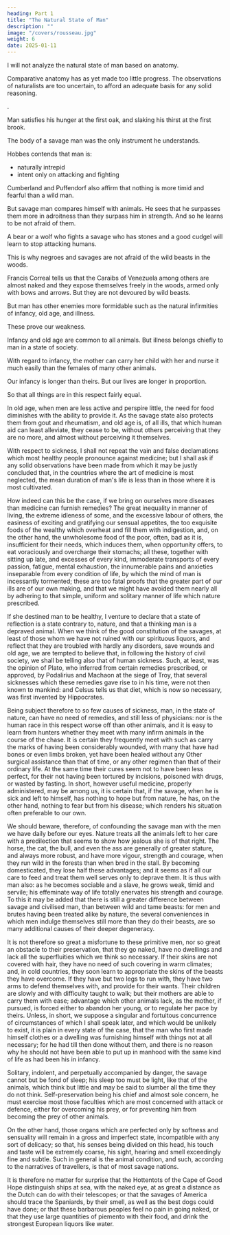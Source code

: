 ```yaml
---
heading: Part 1
title: "The Natural State of Man"
description: ""
image: "/covers/rousseau.jpg"
weight: 6
date: 2025-01-11
---
```



I will not analyze the natural state of man based on anatomy. 

<!-- Important as it may be, in order to judge rightly of the natural state of man, to consider him from his origin, and to examine him, as it were, in the embryo of his species; I shall not follow his organisation through its successive developments, nor shall I stay to inquire what his animal system must have been at the beginning, in order to become at length what it actually is.

I shall not ask whether his long nails were at first, as Aristotle supposes, only crooked talons; whether his whole body, like that of a bear, was not covered with hair; or whether the fact that he walked upon all fours, with his looks directed toward the earth, confined to a horizon of a few paces, did not at once point out the nature and limits of his ideas.

On this subject I could form none but vague and almost imaginary conjectures.  -->

Comparative anatomy has as yet made too little progress. The observations of naturalists are too uncertain, to afford an adequate basis for any solid reasoning.

<!-- So that, without having recourse to the supernatural information given us on this head, or paying any regard to the changes which must have taken place in the internal, as well as the external, conformation of man, as he applied his limbs to new uses, and fed himself on new kinds of food, I shall suppose his conformation to have been at all times what it appears to us at this day; that he always walked on two legs, made use of his hands as we do, directed his looks over all nature, and measured with his eyes the vast expanse of Heaven.

If we strip this being, thus constituted, of all the supernatural gifts he may have received, and all the artificial faculties he can have acquired only by a long process; if we consider him, in a word, just as he must have come from the hands of nature, we behold in him an animal weaker than some, and less agile than others; but, taking him all round, the most advantageously organised of any -->. 

Man satisfies his hunger at the first oak, and slaking his thirst at the first brook.

 <!-- finding his bed at the foot of the tree which afforded him a repast; and, with that, all his wants supplied. -->
<!-- 
While the earth was left to its natural fertility and covered with immense forests, whose trees were never mutilated by the axe, it would present on every side both sustenance and shelter for every species of animal.

Men dispersed up and down among the rest, would observe and imitate their industry, and thus attain even to the instinct of the beasts, with the advantage that, whereas every species of brutes was confined to one particular instinct, man, who perhaps has not any one peculiar to himself, would appropriate them all, and live upon most of those different foods, which other animals shared among themselves; and thus would find his subsistence much more easily than any of the rest.

Accustomed from their infancy to the inclemencies of the weather and the rigour of the seasons, inured to fatigue, and forced, naked and unarmed, to defend themselves and their prey from other ferocious animals, or to escape them by flight, men would acquire a robust and almost unalterable constitution. The children, bringing with them into the world the excellent constitution of their parents, and fortifying it by the very exercises which first produced it, would thus acquire all the vigour of which the human frame is capable. Nature in this case treats them exactly as Sparta treated the children of her citizens: those who come well formed into the world she renders strong and robust, and all the rest she destroys; differing in this respect from our modern communities, in which the State, by making children a burden to their parents, kills them indiscriminately before they are born. -->

The body of a savage man was the only instrument he understands.

<!-- He uses it for various purposes.

, of which ours, for want of practice, are incapable: for our industry deprives us of that force and agility, which necessity obliges him to acquire. If he had had an axe, would he have been able with his naked arm to break so large a branch from a tree? If he had had a sling, would he have been able to throw a stone with so great velocity? If he had had a ladder, would he have been so nimble in climbing a tree? If he had had a horse, would he have been himself so swift of foot? 

Give civilised man time to gather all his machines about him, and he will no doubt easily beat the savage; but if you would see a still more unequal contest, set them together naked and unarmed, and you will soon see the advantage of having all our forces constantly at our disposal, of being always prepared for every event, and of carrying one's self, as it were, perpetually whole and entire about one. -->

Hobbes contends that man is:
- naturally intrepid
- intent only on attacking and fighting

<!-- Another illustrious philosopher holds the opposite, and  -->

Cumberland and Puffendorf also affirm that nothing is more timid and fearful than a wild man.

<!-- in the state of nature; that he is always in a tremble, and ready to fly at the least noise or the slightest movement. This may be true of things he does not know; and I do not doubt his being terrified by every novelty that presents itself, when he neither knows the physical good or evil he may expect from it, nor can make a comparison between his own strength and the dangers he is about to encounter. 

Such circumstances, however, rarely occur in a state of nature, in which all things proceed in a uniform manner, and the face of the earth is not subject to those sudden and continual changes which arise from the passions and caprices of bodies of men living together.  -->

But savage man compares himself with animals. He sees that he surpasses them more in adroitness than they surpass him in strength. And so he learns to be not afraid of them. 

A bear or a wolf who fights a savage who has stones and a good cudgel will learn to stop attacking humans. 

<!-- , and you will see that the danger will be at least on both sides, and that, after a few trials of this kind, wild beasts, which are not fond of attacking each other, will not be at all ready to attack man, whom they will have found to be as wild and ferocious as themselves.  -->

<!-- Man is as strong as the weaker animals.

With regard to such animals as have really more strength than man has adroitness, he is in the same situation as all , which notwithstanding are still able to subsist; except indeed that he has the advantage that, being equally swift of foot, and finding an almost certain place of refuge in every tree, he is at liberty to take or leave it at every encounter, and thus to fight or fly, as he chooses. Add to this that it does not appear that any animal naturally makes war on man, except in case of self-defence or excessive hunger, or betrays any of those violent antipathies, which seem to indicate that one species is intended by nature for the food of another. -->

This is why negroes and savages are not afraid of the wild beasts in the woods.

Francis Correal tells us that the Caraibs of Venezuela among others are almost naked and they expose themselves freely in the woods, armed only with bows and arrows. But they are not devoured by wild beasts.

But man has other enemies more formidable such as the natural infirmities of infancy, old age, and illness.

These prove our weakness. 

Infancy and old age are common to all animals. But illness belongs chiefly to man in a state of society.


With regard to infancy, the mother can carry her child with her and nurse it much easily than the females of many other animals.

<!-- , which are forced to be perpetually going and coming, with great fatigue, one way to find subsistence, and another to suckle or feed their young. It is true that if the woman happens to perish, the infant is in great danger of perishing with her; but this risk is common to many other species of animals, whose young take a long time before they are able to provide for themselves.  -->

Our infancy is longer than theirs. But our lives are longer in proportion.

So that all things are in this respect fairly equal.

 <!-- though there are other rules to be considered regarding the duration of the first period of life, and the number of young, which do not affect the present subject.  -->

In old age, when men are less active and perspire little, the need for food diminishes with the ability to provide it. As the savage state also protects them from gout and rheumatism, and old age is, of all ills, that which human aid can least alleviate, they cease to be, without others perceiving that they are no more, and almost without perceiving it themselves.

With respect to sickness, I shall not repeat the vain and false declamations which most healthy people pronounce against medicine; but I shall ask if any solid observations have been made from which it may be justly concluded that, in the countries where the art of medicine is most neglected, the mean duration of man's life is less than in those where it is most cultivated. 

How indeed can this be the case, if we bring on ourselves more diseases than medicine can furnish remedies? The great inequality in manner of living, the extreme idleness of some, and the excessive labour of others, the easiness of exciting and gratifying our sensual appetites, the too exquisite foods of the wealthy which overheat and fill them with indigestion, and, on the other hand, the unwholesome food of the poor, often, bad as it is, insufficient for their needs, which induces them, when opportunity offers, to eat voraciously and overcharge their stomachs; all these, together with sitting up late, and excesses of every kind, immoderate transports of every passion, fatigue, mental exhaustion, the innumerable pains and anxieties inseparable from every condition of life, by which the mind of man is incessantly tormented; these are too fatal proofs that the greater part of our ills are of our own making, and that we might have avoided them nearly all by adhering to that simple, uniform and solitary manner of life which nature prescribed.

If she destined man to be healthy, I venture to declare that a state of reflection is a state contrary to, nature, and that a thinking man is a depraved animal. When we think of the good constitution of the savages, at least of those whom we have not ruined with our spirituous liquors, and reflect that they are troubled with hardly any disorders, save wounds and old age, we are tempted to believe that, in following the history of civil society, we shall be telling also that of human sickness. Such, at least, was the opinion of Plato, who inferred from certain remedies prescribed, or approved, by Podalirius and Machaon at the siege of Troy, that several sicknesses which these remedies gave rise to in his time, were not then known to mankind: and Celsus tells us that diet, which is now so necessary, was first invented by Hippocrates.

Being subject therefore to so few causes of sickness, man, in the state of nature, can have no need of remedies, and still less of physicians: nor is the human race in this respect worse off than other animals, and it is easy to learn from hunters whether they meet with many infirm animals in the course of the chase. It is certain they frequently meet with such as carry the marks of having been considerably wounded, with many that have had bones or even limbs broken, yet have been healed without any Other surgical assistance than that of time, or any other regimen than that of their ordinary life. At the same time their cures seem not to have been less perfect, for their not having been tortured by incisions, poisoned with drugs, or wasted by fasting. In short, however useful medicine, properly administered, may be among us, it is certain that, if the savage, when he is sick and left to himself, has nothing to hope but from nature, he has, on the other hand, nothing to fear but from his disease; which renders his situation often preferable to our own.

We should beware, therefore, of confounding the savage man with the men we have daily before our eyes. Nature treats all the animals left to her care with a predilection that seems to show how jealous she is of that right. The horse, the cat, the bull, and even the ass are generally of greater stature, and always more robust, and have more vigour, strength and courage, when they run wild in the forests than when bred in the stall. By becoming domesticated, they lose half these advantages; and it seems as if all our care to feed and treat them well serves only to deprave them. It is thus with man also: as he becomes sociable and a slave, he grows weak, timid and servile; his effeminate way of life totally enervates his strength and courage. To this it may be added that there is still a greater difference between savage and civilised man, than between wild and tame beasts: for men and brutes having been treated alike by nature, the several conveniences in which men indulge themselves still more than they do their beasts, are so many additional causes of their deeper degeneracy.

It is not therefore so great a misfortune to these primitive men, nor so great an obstacle to their preservation, that they go naked, have no dwellings and lack all the superfluities which we think so necessary. If their skins are not covered with hair, they have no need of such covering in warm climates; and, in cold countries, they soon learn to appropriate the skins of the beasts they have overcome. If they have but two legs to run with, they have two arms to defend themselves with, and provide for their wants. Their children are slowly and with difficulty taught to walk; but their mothers are able to carry them with ease; advantage which other animals lack, as the mother, if pursued, is forced either to abandon her young, or to regulate her pace by theirs. Unless, in short, we suppose a singular and fortuitous concurrence of circumstances of which I shall speak later, and which would be unlikely to exist, it is plain in every state of the case, that the man who first made himself clothes or a dwelling was furnishing himself with things not at all necessary; for he had till then done without them, and there is no reason why he should not have been able to put up in manhood with the same kind of life as had been his in infancy.

Solitary, indolent, and perpetually accompanied by danger, the savage cannot but be fond of sleep; his sleep too must be light, like that of the animals, which think but little and may be said to slumber all the time they do not think. Self-preservation being his chief and almost sole concern, he must exercise most those faculties which are most concerned with attack or defence, either for overcoming his prey, or for preventing him from becoming the prey of other animals.

On the other hand, those organs which are perfected only by softness and sensuality will remain in a gross and imperfect state, incompatible with any sort of delicacy; so that, his senses being divided on this head, his touch and taste will be extremely coarse, his sight, hearing and smell exceedingly fine and subtle. Such in general is the animal condition, and such, according to the narratives of travellers, is that of most savage nations. 

It is therefore no matter for surprise that the Hottentots of the Cape of Good Hope distinguish ships at sea, with the naked eye, at as great a distance as the Dutch can do with their telescopes; or that the savages of America should trace the Spaniards, by their smell, as well as the best dogs could have done; or that these barbarous peoples feel no pain in going naked, or that they use large quantities of piemento with their food, and drink the strongest European liquors like water.

